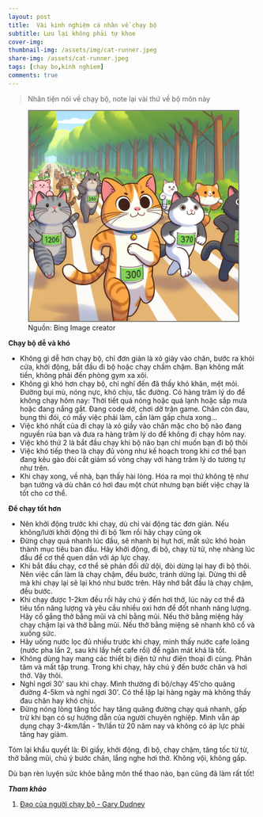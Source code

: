 ```yaml
---
layout: post
title:  Vài kinh nghiệm cá nhân về chạy bộ 
subtitle: Lưu lại không phải tự khoe 
cover-img: 
thumbnail-img: /assets/img/cat-runner.jpeg
share-img: /assets/cat-runner.jpeg
tags: [chay bo,kinh nghiem]
comments: true
---
```


> Nhân tiện nói về chạy bộ, note lại vài thứ về bộ môn này 
 
<figure>
<img src="/assets/img/cat-runner.jpeg" alt="alternative if img not display" style="border: 2px solid  gray;">
<figcaption>Nguồn: Bing Image creator
</figcaption>
</figure>

**Chạy bộ dễ và khó**

- Không gì dễ hơn chạy bộ, chỉ đơn giản là xỏ giày vào chân, bước ra khỏi cửa, khởi động, bắt đầu đi bộ hoặc chạy chầm chậm. Bạn không mất tiền, không phải đến phòng gym xa xôi.
- Không gì khó hơn chạy bộ, chỉ nghĩ đến đã thấy khó khăn, mệt mỏi. Đường bụi mù, nóng nực, khó chịu, tắc đường. Có hàng trăm lý do để không chạy hôm nay: Thời tiết quá nóng hoặc quá lạnh hoặc sắp mưa hoặc đang nắng gắt. Đang code dở, chơi dở trận game. Chân còn đau, bụng thì đói, có mấy việc phải làm, cần làm gấp chưa xong...
- Việc khó nhất của đi chạy là xỏ giầy vào chân mặc cho bộ não đang nguyền rủa bạn và đưa ra hàng trăm lý do để không đi chạy hôm nay. 
- Việc khó thứ 2 là bắt đầu chạy khi bộ não bạn chỉ muốn bạn đi bộ thôi
- Việc khó tiếp theo là chạy đủ vòng như kế hoạch trong khi cơ thể bạn đang kêu gào đòi cắt giảm số vòng chạy với hàng trăm lý do tương tự như trên. 
- Khi chạy xong, về nhà, bạn thấy hài lòng. Hóa ra mọi thứ không tệ như bạn tưởng và dù chân có hơi đau một chút nhưng bạn biết việc chạy là tốt cho cơ thể. 

**Để chạy tốt hơn**

- Nên khởi động trước khi chạy, dù chỉ vài động tác đơn giản. Nếu không/lười khởi động thì đi bộ 1km rồi hãy chạy cũng ok
- Đừng chạy quá nhanh lúc đầu, sẽ nhanh bị hụt hơi, mất sức khó hoàn thành mục tiêu ban đầu. Hãy khởi động, đi bộ, chạy từ từ, nhẹ nhàng lúc đầu để cơ thể quen dần với áp lực chạy. 
- Khi bắt đầu chạy, cơ thể sẽ phản đối dữ dội, đòi dừng lại hay đi bộ thôi. Nên việc cần làm là chạy chậm, đều bước, tránh dừng lại. Dừng thì dễ mà khi chạy lại sẽ lại khó như bước trên. Hãy nhớ bắt đầu là chạy chậm, đều bước. 
- Khi chạy được 1-2km đều rồi hãy chú ý đến hơi thở, lúc này cơ thể đã tiêu tốn năng lượng và yêu cầu nhiều oxi hơn để đốt nhanh năng lượng. Hãy cố gắng thở bằng mũi và chỉ bằng mũi. Nếu thở bằng miệng hãy chạy chậm lại và thở bằng mũi. Nếu thở bằng miệng sẽ nhanh khô cổ và xuống sức. 
- Hãy uống nước lọc đủ nhiều trước khi chạy, mình thấy nước cafe loãng (nước pha lần 2, sau khi lấy hết cafe rồi) để ngăn mát khá là tốt. 
- Không dùng hay mang các thiết bị điện tử như điện thoại đi cùng. Phân tâm và mất tập trung. Trong khi chạy, hãy chú ý đến bước chân và hơi thở. Vậy thôi. 
- Nghỉ ngơi 30' sau khi chạy. Mình thường đi bộ/chạy 45'cho quãng đường 4-5km và nghỉ ngơi 30'. Có thể lặp lại hàng ngày mà không thấy đau chân hay khó chịu. 
- Đừng nóng lòng tăng tốc hay tăng quãng đường chạy quá nhanh, gấp trừ khi bạn có sự hướng dẫn của người chuyên nghiệp. Mình vẫn áp dụng chạy 3-4km/lần - 1h/lần từ 20 năm nay và không có áp lực phải tăng hay giảm.

Tóm lại khẩu quyết là: Đi giầy, khởi động, đi bộ, chạy chậm, tăng tốc từ từ, thở bằng mũi, chú ý bước chân, lắng nghe hơi thở. Không vội, không gấp. 

Dù bạn rèn luyện sức khỏe bằng môn thể thao nào, bạn cũng đã làm rất tốt!

***Tham khảo***

1. [Đạo của người chạy bộ - Gary Dudney](https://tve-4u.org/threads/dao-cua-nguoi-chay-bo-gary-dudney.39315/)
